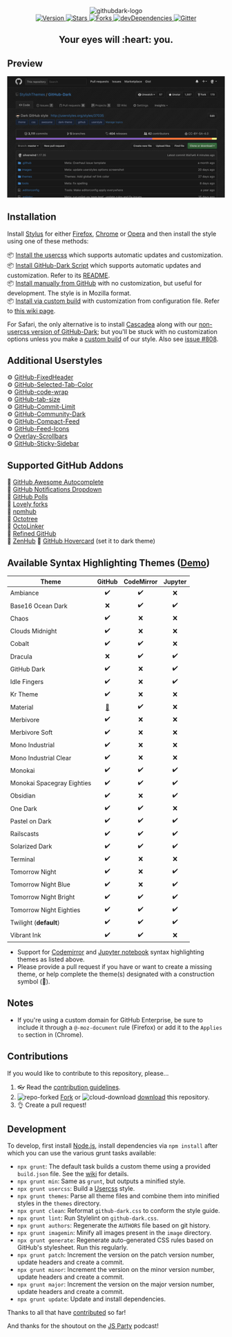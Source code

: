 <p align="center">
  <img alt="githubdark-logo" src="https://rawgit.com/StylishThemes/logos/master/github.dark/githubdark-mini.svg" width="580">
  <br>
  <a href="https://github.com/StylishThemes/GitHub-Dark/tags">
    <img src="https://img.shields.io/github/tag/StylishThemes/GitHub-Dark.svg?label=version&style=flat" alt="Version">
  </a>
  <a href="https://github.com/StylishThemes/GitHub-Dark/stargazers">
    <img src="http://github-svg-buttons.herokuapp.com/star.svg?user=StylishThemes&repo=GitHub-Dark&style=flat&background=007ec6" alt="Stars">
  </a>
  <a href="https://github.com/StylishThemes/GitHub-Dark/network">
    <img src="https://img.shields.io/github/forks/StylishThemes/GitHub-Dark.svg?style=flat" alt="Forks">
  </a>
  <a href="https://david-dm.org/StylishThemes/GitHub-Dark?type=dev">
    <img src="https://img.shields.io/david/dev/StylishThemes/GitHub-Dark.svg?label=devDependencies&style=flat" alt="devDependencies">
  </a>
  <a href="https://gitter.im/StylishThemes/GitHub-Dark">
    <img src="https://img.shields.io/gitter/room/StylishThemes/Github-Dark.js.svg?maxAge=2592000&style=flat" alt="Gitter">
  </a>
</p>
<h2 align="center">Your eyes will&nbsp;:heart:&nbsp;you.</h2>

## Preview
![](./images/screenshots/after_blue.png)

## Installation

Install [Stylus](https://add0n.com/stylus.html) for either [Firefox](https://addons.mozilla.org/en-US/firefox/addon/styl-us/), [Chrome](https://chrome.google.com/webstore/detail/stylus/clngdbkpkpeebahjckkjfobafhncgmne) or [Opera](https://addons.opera.com/en-gb/extensions/details/stylus/) and then install the style using one of these methods:

📦 [Install the usercss](https://raw.githubusercontent.com/StylishThemes/GitHub-Dark/master/github-dark.user.css) which supports automatic updates and customization.<br>
📦 [Install GitHub-Dark Script](https://raw.githubusercontent.com/StylishThemes/GitHub-Dark-Script/master/github-dark-script.user.js) which supports automatic updates and customization. Refer to its [README](https://github.com/StylishThemes/GitHub-Dark-Script/blob/master/README.md).<br>
📦 [Install manually from GitHub](https://raw.githubusercontent.com/StylishThemes/GitHub-Dark/master/github-dark.css) with no customization, but useful for development. The style is in Mozilla format.<br>
📦 [Install via custom build](https://github.com/StylishThemes/GitHub-Dark/wiki/Build) with customization from configuration file. Refer to [this wiki page](https://github.com/StylishThemes/GitHub-Dark/wiki/Install).

For Safari, the only alternative is to install [Cascadea](https://cascadea.app/) along with our [non-usercss version of GitHub-Dark](https://github.com/StylishThemes/GitHub-Dark/raw/master/github-dark.css); but you'll be stuck with no customization options unless you make a [custom build](https://github.com/StylishThemes/GitHub-Dark/wiki/Build) of our style. Also see [issue #808](https://github.com/StylishThemes/GitHub-Dark/issues/808).

## Additional Userstyles

⚙️ [GitHub-FixedHeader](https://github.com/StylishThemes/GitHub-FixedHeader)<br>
⚙️ [GitHub-Selected-Tab-Color](https://github.com/StylishThemes/GitHub-Selected-Tab-Color)<br>
⚙️ [GitHub-code-wrap](https://github.com/StylishThemes/GitHub-code-wrap)<br>
⚙️ [GitHub-tab-size](https://github.com/StylishThemes/GitHub-tab-size)<br>
⚙️ [GitHub-Commit-Limit](https://github.com/StylishThemes/GitHub-Commit-Limit)<br>
⚙️ [GitHub-Community-Dark](https://github.com/StylishThemes/GitHub-Community-Dark)<br>
⚙️ [GitHub-Compact-Feed](https://github.com/StylishThemes/GitHub-Compact-Feed)<br>
⚙️ [GitHub-Feed-Icons](https://github.com/StylishThemes/GitHub-Feed-Icons)<br>
⚙️ [Overlay-Scrollbars](https://github.com/StylishThemes/Overlay-Scrollbars)<br>
⚙️ [GitHub-Sticky-Sidebar](https://github.com/StylishThemes/GitHub-Sticky-Sidebar)<br>

## Supported GitHub Addons

💾 [GitHub Awesome Autocomplete](https://github.com/algolia/github-awesome-autocomplete)<br>
💾 [GitHub Notifications Dropdown](https://openuserjs.org/scripts/joeytwiddle/Github_Notifications_Dropdown)<br>
💾 [GitHub Polls](https://github.com/apex/gh-polls)<br>
💾 [Lovely forks](https://github.com/musically-ut/lovely-forks#lovely-forks)<br>
💾 [npmhub](https://github.com/npmhub/npmhub)<br>
💾 [Octotree](https://github.com/buunguyen/octotree/#octotree)<br>
💾 [OctoLinker](https://github.com/OctoLinker/OctoLinker)<br>
💾 [Refined GitHub](https://github.com/sindresorhus/refined-github)<br>
💾 [ZenHub](https://www.zenhub.io/)
💾 [GitHub Hovercard](https://github.com/Justineo/github-hovercard) (set it to dark theme)<br>

## Available Syntax Highlighting Themes ([Demo](https://stylishthemes.github.io/GitHub-Dark/))

| Theme                      |   GitHub    |  CodeMirror  |    Jupyter   |
|----------------------------|:-----------:|:------------:|:------------:|
| Ambiance                   |      ✔️     |      ✔️     |      ❌      |
| Base16 Ocean Dark          |      ❌     |      ✔️     |      ✔️      |
| Chaos                      |      ✔️     |      ❌     |      ❌      |
| Clouds Midnight            |      ✔️     |      ❌     |      ❌      |
| Cobalt                     |      ✔️     |      ✔️     |      ❌      |
| Dracula                    |      ❌     |      ✔️     |      ✔️      |
| GitHub Dark                |      ✔️     |      ❌     |      ✔️      |
| Idle Fingers               |      ✔️     |      ❌     |      ✔️      |
| Kr Theme                   |      ✔️     |      ❌     |      ❌      |
| Material                   |   [🚧][1]   |      ✔️     |      ❌      |
| Merbivore                  |      ✔️     |      ❌     |      ❌      |
| Merbivore Soft             |      ✔️     |      ❌     |      ❌      |
| Mono Industrial            |      ✔️     |      ❌     |      ❌      |
| Mono Industrial Clear      |      ✔️     |      ❌     |      ❌      |
| Monokai                    |      ✔️     |      ✔️     |      ✔️      |
| Monokai Spacegray Eighties |      ✔️     |      ✔️     |      ✔️      |
| Obsidian                   |      ✔️     |      ❌     |      ✔️      |
| One Dark                   |      ✔️     |      ✔️     |      ❌      |
| Pastel on Dark             |      ✔️     |      ✔️     |      ✔️      |
| Railscasts                 |      ✔️     |      ✔️     |      ✔️      |
| Solarized Dark             |      ✔️     |      ✔️     |      ✔️      |
| Terminal                   |      ✔️     |      ❌     |      ❌      |
| Tomorrow Night             |      ✔️     |      ❌     |      ✔️      |
| Tomorrow Night Blue        |      ✔️     |      ❌     |      ✔️      |
| Tomorrow Night Bright      |      ✔️     |      ✔️     |      ✔️      |
| Tomorrow Night Eighties    |      ✔️     |      ✔️     |      ✔️      |
| Twilight (**default**)     |      ✔️     |      ✔️     |      ✔️      |
| Vibrant Ink                |      ✔️     |      ✔️     |      ❌      |

- Support for [Codemirror](https://codemirror.net/demo/theme.html) and [Jupyter notebook](https://github.com/sujitpal/statlearning-notebooks/blob/master/src/chapter2.ipynb) syntax highlighting themes as listed above.
- Please provide a pull request if you have or want to create a missing theme, or help complete the theme(s) designated with a construction symbol (🚧).

[1]:https://github.com/StylishThemes/GitHub-Dark/pull/568

## Notes

- If you're using a custom domain for GitHub Enterprise, be sure to include it through a `@-moz-document` rule (Firefox) or add it to the `Applies to` section in (Chrome).

## Contributions

If you would like to contribute to this repository, please...

1. 👓 Read the [contribution guidelines](./.github/CONTRIBUTING.md).
1. ![repo-forked](https://user-images.githubusercontent.com/136959/42383736-c4cb0db8-80fd-11e8-91ca-12bae108bccc.png) [Fork](https://github.com/StylishThemes/GitHub-Dark/fork) or ![cloud-download](https://user-images.githubusercontent.com/136959/42401932-9ee9cae0-813d-11e8-8691-16e29a85d3b9.png) [download](https://github.com/StylishThemes/GitHub-Dark/archive/master.zip) this repository.
1. 👌 Create a pull request!

## Development

To develop, first install [Node.js](https://nodejs.org), install dependencies via `npm install` after which you can use the various grunt tasks available:

- `npx grunt`: The default task builds a custom theme using a provided `build.json` file. See the [wiki](https://github.com/StylishThemes/GitHub-Dark/wiki/Build) for details.
- `npx grunt min`: Same as `grunt`, but outputs a minified style.
- `npx grunt usercss`: Build a [Usercss](https://github.com/openstyles/stylus/wiki/Usercss) style.
- `npx grunt themes`: Parse all theme files and combine them into minified styles in the `themes` directory.
- `npx grunt clean`: Reformat `github-dark.css` to conform the style guide.
- `npx grunt lint`: Run Stylelint on `github-dark.css`.
- `npx grunt authors`: Regenerate the `AUTHORS` file based on git history.
- `npx grunt imagemin`: Minify all images present in the `image` directory.
- `npx grunt generate`: Regenerate auto-generated CSS rules based on GitHub's stylesheet. Run this regularly.
- `npx grunt patch`: Increment the version on the patch version number, update headers and create a commit.
- `npx grunt minor`: Increment the version on the minor version number, update headers and create a commit.
- `npx grunt major`: Increment the version on the major version number, update headers and create a commit.
- `npx grunt update`: Update and install dependencies.

Thanks to all that have [contributed](./AUTHORS) so far!

And thanks for the shoutout on the [JS Party](https://changelog.com/jsparty/20#transcript-71) podcast!
